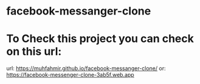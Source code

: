# facebook-messanger-clone
# To Check this project you can check on this url:
url: https://muhfahmir.github.io/facebook-messanger-clone/ 
or: https://facebook-messenger-clone-3ab5f.web.app
